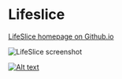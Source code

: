 Lifeslice
=========

[LifeSlice homepage on Github.io](http://wanderingstan.github.io/Lifeslice/)


![LifeSlice screenshot](http://wanderingstan.com/wp-content/uploads/2012/04/lifeslice-screenshot.png)


[![Alt text](/../readme-files/readme-files/lifeslice-qs-talk-vimeo-screenshot.png?raw=true "Quantified Self Talk")](http://vimeo.com/42239564)
